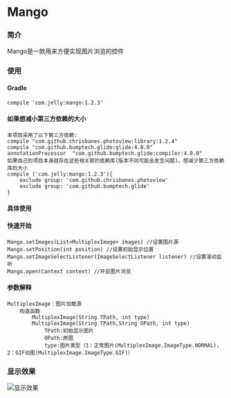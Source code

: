 # Mango
### 简介
Mango是一款用来方便实现图片浏览的控件
### 使用
#### Gradle
	compile 'com.jelly:mango:1.2.3'
#### 如果想减小第三方依赖的大小
    本项目采用了以下第三方依赖:
    compile "com.github.chrisbanes.photoview:library:1.2.4"
    compile "com.github.bumptech.glide:glide:4.0.0"
    annotationProcessor  "com.github.bumptech.glide:compiler:4.0.0"
    如果自己的项目本身就存在这些相关联的依赖库(版本不同可能会发生问题)，想减少第三方依赖库的大小
    compile ('com.jelly:mango:1.2.3'){
        exclude group: 'com.github.chrisbanes.photoview'
        exclude group: 'com.github.bumptech.glide'
    }
#### 具体使用
#### 快速开始
	Mango.setImages(List<MultiplexImage> images) //设置图片源
	Mango.setPosition(int position) //设置初始显示位置
	Mango.setImageSelectListener(ImageSelectListener listener) //设置滚动监听
	Mango.open(Context context) //开启图片浏览
#### 参数解释
	MultiplexImage：图片加载源
		构造函数
		    MultiplexImage(String TPath, int type)
		    MultiplexImage(String TPath,String OPath, int type)
		        TPath:初始显示图片
	        	OPath:原图
		        type:图片类型（1：正常图片(MultiplexImage.ImageType.NORMAL)，2：GIF动图(MultiplexImage.ImageType.GIF)）
### 显示效果
![显示效果](http://upload-images.jianshu.io/upload_images/2098384-534c8f1685f438f4.png)